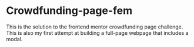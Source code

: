 # Crowdfunding-page-fem
This is the solution to the frontend mentor crowdfunding page challenge. This is also my first attempt at building a full-page webpage that includes a modal.
